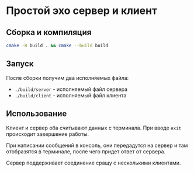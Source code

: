 # Простой эхо сервер и клиент

## Сборка и компиляция


```bash
cmake -B build . && cmake --build build
```

## Запуск

После сборки получим два исполняемых файла:
- `./build/server` - исполняемый файл сервера
- `./build/client` - исполняемый файл клиента

## Использование
Клиент и сервер оба считывают данных с терминала. При вводе `exit` происходит завершение работы.

При написании сообщений в консоль, они передадутся на сервер и там отобразятся в терминале, после чего придет ответ от сервера.

 Сервер поддерживает соединение сращу с несколькими клиентами.

